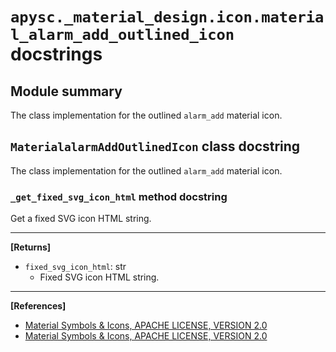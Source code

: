 # `apysc._material_design.icon.material_alarm_add_outlined_icon` docstrings

## Module summary

The class implementation for the outlined `alarm_add` material icon.

## `MaterialalarmAddOutlinedIcon` class docstring

The class implementation for the outlined `alarm_add` material icon.

### `_get_fixed_svg_icon_html` method docstring

Get a fixed SVG icon HTML string.<hr>

**[Returns]**

- `fixed_svg_icon_html`: str
  - Fixed SVG icon HTML string.

<hr>

**[References]**

- [Material Symbols & Icons, APACHE LICENSE, VERSION 2.0](https://fonts.google.com/icons?icon.size=24&icon.color=%23e8eaed)
- [Material Symbols & Icons, APACHE LICENSE, VERSION 2.0](https://www.apache.org/licenses/LICENSE-2.0.html)